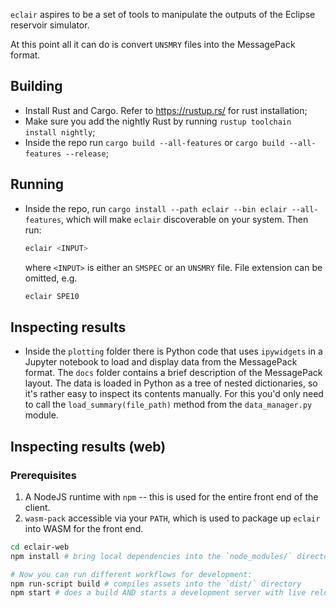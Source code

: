 `eclair` aspires to be a set of tools to manipulate the outputs of the Eclipse reservoir simulator.

At this point all it can do is convert `UNSMRY` files into the MessagePack format.

## Building

- Install Rust and Cargo. Refer to https://rustup.rs/ for rust installation;
- Make sure you add the nightly Rust by running `rustup toolchain install nightly`;
- Inside the repo run `cargo build --all-features` or `cargo build --all-features --release`;

## Running

- Inside the repo, run `cargo install --path eclair --bin eclair --all-features`, which will make `eclair` discoverable on your system. Then run:

    ```sh
    eclair <INPUT>
    ```

    where `<INPUT>` is either an `SMSPEC` or an `UNSMRY` file. File extension can be omitted, e.g.

    ```sh
    eclair SPE10
    ```

## Inspecting results

- Inside the `plotting` folder there is Python code that uses `ipywidgets` in a Jupyter notebook to load and display data from the MessagePack format. The `docs` folder contains a brief description of the MessagePack layout. The data is loaded in Python as a tree of nested dictionaries, so it's rather easy to inspect its contents manually. For this you'd only need to call the `load_summary(file_path)` method from the `data_manager.py` module.

## Inspecting results (web)

### Prerequisites

1. A NodeJS runtime with `npm` -- this is used for the entire front end of the client.
2. `wasm-pack` accessible via your `PATH`, which is used to package up `eclair` into WASM for the front end.

```sh
cd eclair-web
npm install # bring local dependencies into the `node_modules/` directory

# Now you can run different workflows for development:
npm run-script build # compiles assets into the `dist/` directory
npm start # does a build AND starts a development server with live reloading
```
